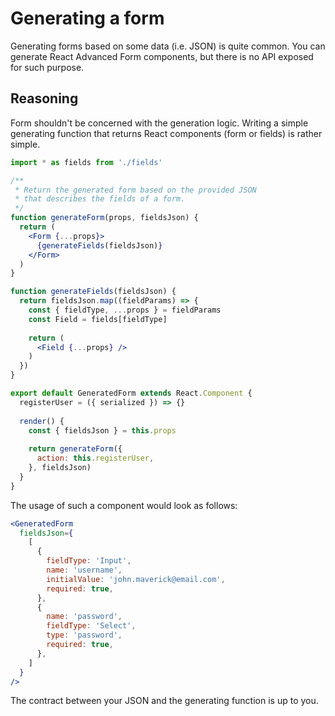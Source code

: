 # Generating a form

Generating forms based on some data \(i.e. JSON\) is quite common. You can generate React Advanced Form components, but there is no API exposed for such purpose.

## Reasoning

Form shouldn't be concerned with the generation logic. Writing a simple generating function that returns React components \(form or fields\) is rather simple.

```jsx
import * as fields from './fields'

/**
 * Return the generated form based on the provided JSON
 * that describes the fields of a form.
 */
function generateForm(props, fieldsJson) {
  return (
    <Form {...props}>
      {generateFields(fieldsJson)}
    </Form>
  )
}

function generateFields(fieldsJson) {
  return fieldsJson.map((fieldParams) => {
    const { fieldType, ...props } = fieldParams
    const Field = fields[fieldType]
    
    return (
      <Field {...props} />
    )
  })
}

export default GeneratedForm extends React.Component {
  registerUser = ({ serialized }) => {}
  
  render() {
    const { fieldsJson } = this.props
    
    return generateForm({
      action: this.registerUser,
    }, fieldsJson)
  }
}
```

The usage of such a component would look as follows:

```jsx
<GeneratedForm
  fieldsJson={
    [
      {
        fieldType: 'Input',
        name: 'username',
        initialValue: 'john.maverick@email.com',
        required: true,
      },
      {
        name: 'password',
        fieldType: 'Select',
        type: 'password',
        required: true,
      },
    ]
  }
/>
```

The contract between your JSON and the generating function is up to you.

